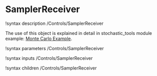 # SamplerReceiver

!syntax description /Controls/SamplerReceiver

The use of this object is explained in detail in stochastic_tools module
example: [Monte Carlo Example](stochastic_tools/examples/monte_carlo.md).

!syntax parameters /Controls/SamplerReceiver

!syntax inputs /Controls/SamplerReceiver

!syntax children /Controls/SamplerReceiver
